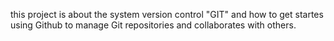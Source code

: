 this project is about the system version control "GIT" and how to get startes using Github  to manage  Git repositories and collaborates with others.
